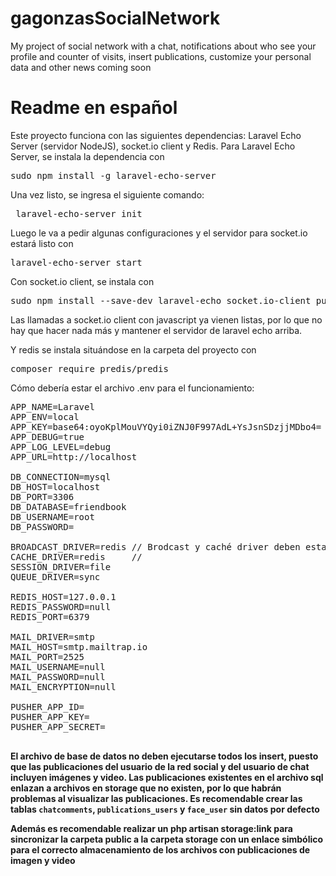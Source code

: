 <h1>gagonzasSocialNetwork</h1>
<p>My project of social network with a chat, notifications about who see your profile and counter of visits, insert publications, customize your personal data and other news coming soon</p>

<h1>Readme en español</h1>
<p>Este proyecto funciona con las siguientes dependencias: Laravel Echo Server (servidor NodeJS), socket.io client y Redis. Para Laravel Echo Server, se instala la dependencia con <pre>sudo npm install -g laravel-echo-server</pre> Una vez listo, se ingresa el siguiente comando:<pre> laravel-echo-server init </pre> Luego le va a pedir algunas configuraciones y el servidor para socket.io estará listo con <pre>laravel-echo-server start</pre>
</p>
Con socket.io client, se instala con <pre>sudo npm install --save-dev laravel-echo socket.io-client pusher-js</pre> Las llamadas a socket.io client con javascript ya vienen listas, por lo que no hay que hacer nada más y mantener el servidor de laravel echo arriba. 

Y redis se instala situándose en la carpeta del proyecto con <pre>composer require predis/predis</pre>

Cómo debería estar el archivo .env para el funcionamiento:
<pre>
APP_NAME=Laravel
APP_ENV=local
APP_KEY=base64:oyoKplMouVYQyi0iZNJ0F997AdL+YsJsnSDzjjMDbo4=
APP_DEBUG=true
APP_LOG_LEVEL=debug
APP_URL=http://localhost

DB_CONNECTION=mysql
DB_HOST=localhost
DB_PORT=3306
DB_DATABASE=friendbook
DB_USERNAME=root
DB_PASSWORD=

BROADCAST_DRIVER=redis // Brodcast y caché driver deben estar sí o sí con redis
CACHE_DRIVER=redis     //
SESSION_DRIVER=file
QUEUE_DRIVER=sync

REDIS_HOST=127.0.0.1
REDIS_PASSWORD=null
REDIS_PORT=6379

MAIL_DRIVER=smtp
MAIL_HOST=smtp.mailtrap.io
MAIL_PORT=2525
MAIL_USERNAME=null
MAIL_PASSWORD=null
MAIL_ENCRYPTION=null

PUSHER_APP_ID=
PUSHER_APP_KEY=
PUSHER_APP_SECRET=

</pre>

<strong>El archivo de base de datos no deben ejecutarse todos los insert, puesto que las publicaciones del usuario de la red social y del usuario de chat incluyen imágenes y video. Las publicaciones existentes en el archivo sql enlazan a archivos en storage que no existen, por lo que habrán problemas al visualizar las publicaciones. Es recomendable crear las tablas `chatcomments`, `publications_users` y `face_user` sin datos por defecto</strong>

<strong>Además es recomendable realizar un php artisan storage:link para sincronizar la carpeta public a la carpeta storage con un enlace simbólico para el correcto almacenamiento de los archivos con publicaciones de imagen y video</strong>
